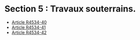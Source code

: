 #  Section 5 : Travaux souterrains.

* [Article R4534-40](./LEGIARTI000018529240.md)
* [Article R4534-41](./LEGIARTI000018529238.md)
* [Article R4534-42](./LEGIARTI000018529236.md)
